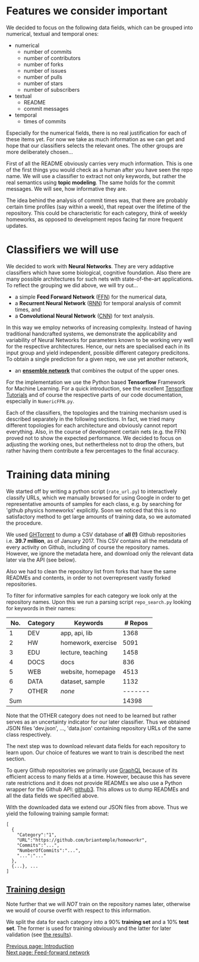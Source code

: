 Features we consider important
==============================
We decided to focus on the following data fields, which can be grouped into
numerical, textual and temporal ones:
* numerical
  - number of commits
  - number of contributors
  - number of forks
  - number of issues
  - number of pulls
  - number of stars
  - number of subscribers
* textual
  - README
  - commit messages
* temporal
  - times of commits

Especially for the numerical fields, there is no real justification for each of these items yet.
For now we take as much information as we can get and hope
that our classifiers selects the relevant ones. The other groups are more
deliberately chosen...

First of all the README obviously carries very much information.
This is one of the first things you would check as a human after
you have seen the repo name. We will use a classifier to extract
not only keywords, but rather the real semantics using **topic modeling**.
The same holds for the commit messages. We will see, how informative they are.

The idea behind the analysis of commit times was, that there are
probably certain time profiles (say within a week), that repeat over the
lifetime of the repository. This could be characteristic for each category,
think of weekly homeworks, as opposed to development repos facing far
more frequent updates.


Classifiers we will use
=======================
We decided to work with **Neural Networks**. They are very addaptive
classifiers which have some biological, cognitive foundation.
Also there are many possible architectures for such nets with state-of-the-art
applications. To reflect the grouping we did above, we will try out...

* a simple **Feed Forward Network** ([FFN](/docs/ffn)) for the numerical data,
* a **Recurrent Neural Network** ([RNN](/docs/rnn)) for temporal analysis of commit times, and
* a **Convolutional Neural Network** ([CNN](/docs/cnn)) for text analysis.

In this way we employ networks of increasing complexity. Instead of
having traditional handcrafted systems, we demonstrate the applicability
and variability of Neural Networks for parameters known to be working
very well for the respective architectures. Hence, our nets are specialised
each in its input group and yield independent, possible different
category predicitons. To obtain a single prediction for a given repo,
we use yet another network,

* an [**ensemble network**](/docs/ensemble) that combines the output of the upper ones.

For the implementation we use the Python based **Tensorflow** Framework
for Machine Learning. For a quick introduction, see the excellent
[Tensorflow Tutorials](https://www.tensorflow.org/tutorials/) and of course
the respective parts of our code documentation, especially in `NumericFFN.py`.

Each of the classifiers, the topologies and the training mechanism
used is described separately in the following sections.
In fact, we tried many different topologies for each architecture
and obviously cannot report everything. Also, in the course of development
certain nets (e.g. the FFN) proved not to show the expected performance.
We decided to focus on adjusting the working ones, but nethertheless
not to drop the others, but rather having them contribute a few percentages
to the final accuracy.

Training data mining
====================
We started off by writing a python script (`rate_url.py`) to interactively classify URLs,
which we manually browsed for using Google in order to get representative
amounts of samples for each class, e.g. by searching for 'github physics homeworks' explicitly.
Soon we noticed that this is no satisfactory method to get large amounts of
training data, so we automated the procedure.

We used [GHTorrent](http://ghtorrent.org/) to dump a CSV database of **all (!)**
Github repositories i.e. **39.7 million**, as of January 2017. This CSV
contains all the metadata of every activity on Github, including of course the repository names.
However, we ignore the metadata here, and download only the relevant data later via the API (see below).

Also we had to clean the repository list from forks that have the same READMEs
and contents, in order to not overrepresent vastly forked repositories.

To filter for informative samples for each category we look only at the repository names.
Upon this we run a parsing script `repo_search.py` looking for keywords in their names:

| No. | Category | Keywords           | # Repos |
|-----|----------|--------------------|---------|
|   1 | DEV      | app, api, lib      |    1368 |
|   2 | HW       | homework, exercise |    5091 |
|   3 | EDU      | lecture, teaching  |    1458 |
|   4 | DOCS     | docs               |     836 |
|   5 | WEB      | website, homepage  |    4513 |
|   6 | DATA     | dataset, sample    |    1132 |
|   7 | OTHER    | _none_             | ------- |
| Sum |          |                    |   14398 |

Note that the OTHER category does not need to be learned but rather serves
as an uncertainty indicator for our later classifier.
Thus we obtained JSON files 'dev.json', ..., 'data.json' containing repository URLs
of the same class respectively.

The next step was to download relevant data fields for each repository to learn upon.
Our choice of features we want to train is described the next section.

To query Github repositories we primarily use [GraphQL](http://graphql.org/)
because of its efficient access to many fields at a time. However,
because this has severe rate restrictions and it does not provide READMEs
we also use a Python wrapper for the Github API:
[github3](https://github.com/sigmavirus24/github3.py).
This allows us to dump READMEs and all the data fields we specified above.

With the downloaded data we extend our JSON files from above.
Thus we yield the following training sample format:

    [
      {
        "Category":"1",
        "URL":"https://github.com/briantemple/homeworkr",
        "Commits":"...",
        "NumberOfCommits":"...",
        "...":"..."
      },
      {...}, ...
    ]


[Training design](/docs/training)
---------------

Note further that we will _NOT_ train on the repository names later,
otherwise we would of course overfit with respect to this information.

We split the data for each category into a 90% **training set** and a
10% **test set**. The former is used for training obviously and the
latter for later validation (see [the results](/docs/results)).

[Previous page: Introduction](/docs/intro)\
[Next page: Feed-forward network](/docs/ffn)
